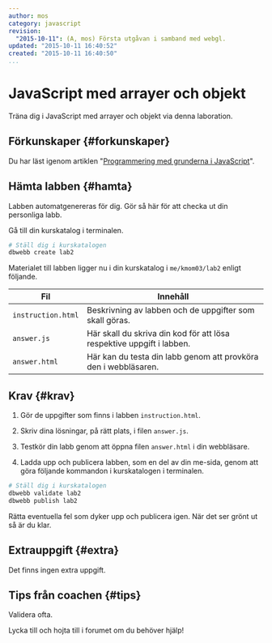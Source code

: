 ```yaml
---
author: mos
category: javascript
revision:
  "2015-10-11": (A, mos) Första utgåvan i samband med webgl.
updated: "2015-10-11 16:40:52"
created: "2015-10-11 16:40:50"
...
```

JavaScript med arrayer och objekt
==================================

Träna dig i JavaScript med arrayer och objekt via denna laboration.


<!--more-->



Förkunskaper {#forkunskaper}
-----------------------

Du har läst igenom artiklen "[Programmering med grunderna i JavaScript](kunskap1/programmering-med-grunderna-i-javascript)".



Hämta labben {#hamta}
-----------------------

Labben automatgenereras för dig. Gör så här för att checka ut din personliga labb.

Gå till din kurskatalog i terminalen.

```bash
# Ställ dig i kurskatalogen
dbwebb create lab2
```

Materialet till labben ligger nu i din kurskatalog i `me/kmom03/lab2` enligt följande.

| Fil                | Innehåll |
|--------------------|----------|
| `instruction.html` | Beskrivning av labben och de uppgifter som skall göras. |
| `answer.js`        | Här skall du skriva din kod för att lösa respektive uppgift i labben. |
| `answer.html`      | Här kan du testa din labb genom att provköra den i webbläsaren. |



Krav {#krav}
-----------------------

1. Gör de uppgifter som finns i labben `instruction.html`.

2. Skriv dina lösningar, på rätt plats, i filen `answer.js`.

3. Testkör din labb genom att öppna filen `answer.html` i din webbläsare.

11. Ladda upp och publicera labben, som en del av din me-sida, genom att göra följande kommandon i kurskatalogen i terminalen.

```bash
# Ställ dig i kurskatalogen
dbwebb validate lab2
dbwebb publish lab2
```

Rätta eventuella fel som dyker upp och publicera igen. När det ser grönt ut så är du klar. 



Extrauppgift {#extra}
-----------------------

Det finns ingen extra uppgift.



Tips från coachen {#tips}
-----------------------

Validera ofta.

Lycka till och hojta till i forumet om du behöver hjälp!





